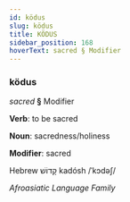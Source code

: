 ```yaml
---
id: ködus
slug: ködus
title: KÖDUS
sidebar_position: 168
hoverText: sacred § Modifier
---
```


### ködus

*sacred* **§** Modifier

**Verb**: to be sacred

**Noun**: sacredness/holiness

**Modifier**: sacred

Hebrew קָדוֹשׁ kadósh /ˈkɔdəʃ/

*Afroasiatic Language Family*